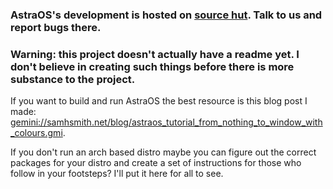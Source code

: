 ### AstraOS's development is hosted on [source hut](https://sr.ht/~samhsmith/AstraOS/). Talk to us and report bugs there.
### Warning: this project doesn't actually have a readme yet. I don't believe in creating such things before there is more substance to the project. 

If you want to build and run AstraOS the best resource is this blog post I made: [gemini://samhsmith.net/blog/astraos_tutorial_from_nothing_to_window_with_colours.gmi](gemini://samhsmith.net/blog/astraos_tutorial_from_nothing_to_window_with_colours.gmi).

If you don't run an arch based distro maybe you can figure out the correct packages for your distro and create a set of instructions for those who follow in your footsteps?
I'll put it here for all to see.
